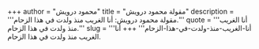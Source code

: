 +++
author = "محمود درويش"
title = "مقولة محمود درويش"
description = '''مقولة محمود درويش: أنا الغريب منذ ولدت في هذا الزحام.'''
quote = '''أنا الغريب منذ ولدت في هذا الزحام.'''
slug = '''أنا-الغريب-منذ-ولدت-في-هذا-الزحام'''
+++
أنا الغريب منذ ولدت في هذا الزحام.
